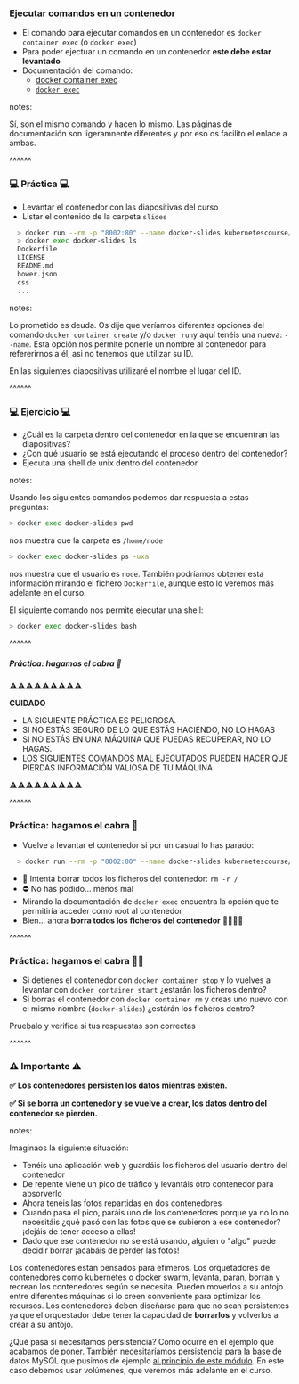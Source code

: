 ### Ejecutar comandos en un contenedor

* El comando para ejecutar comandos en un contenedor es `docker container exec` (o `docker exec`)
* Para poder ejectuar un comando en un contenedor **este debe estar levantado**
* Documentación del comando:
  * [docker container exec](https://docs.docker.com/engine/reference/commandline/container_exec/)
  * [`docker exec`](https://docs.docker.com/engine/reference/commandline/exec/)

notes:

Sí, son el mismo comando y hacen lo mismo. Las páginas de documentación son ligeramnente diferentes y por eso os facilito
el enlace a ambas.

^^^^^^

### 💻 Práctica 💻

* Levantar el contenedor con las diapositivas del curso
* Listar el contenido de la carpeta `slides`

```bash
  > docker run --rm -p "8002:80" --name docker-slides kubernetescourse/slides-docker
  > docker exec docker-slides ls
  Dockerfile
  LICENSE
  README.md
  bower.json
  css
  ...
```

notes:

Lo prometido es deuda. Os dije que veríamos diferentes opciones del comando `docker container create` y/o `docker run`y aquí tenéis una nueva:
`--name`. Esta opción nos permite ponerle un nombre al contenedor para refererirnos a él, asi no tenemos que utilizar su ID.

En las siguientes diapositivas utilizaré el nombre el lugar del ID.

^^^^^^

### 💻 Ejercicio 💻

* ¿Cuál es la carpeta dentro del contenedor en la que se encuentran las diapositivas?
* ¿Con qué usuario se está ejecutando el proceso dentro del contenedor?
* Ejecuta una shell de unix dentro del contenedor

notes:

Usando los siguientes comandos podemos dar respuesta a estas preguntas:

```bash
> docker exec docker-slides pwd
```
 nos muestra que la carpeta es `/home/node`

```bash
> docker exec docker-slides ps -uxa
```
nos muestra que el usuario es `node`. También podríamos obtener esta información mirando el fichero `Dockerfile`, aunque esto lo veremos más adelante en el curso.

El siguiente comando nos permite ejecutar una shell:
```bash
> docker exec docker-slides bash
```

^^^^^^

##### Práctica: hagamos el cabra 🐐

⚠️⚠️⚠️⚠️⚠️⚠️⚠️⚠️⚠️

**CUIDADO** 

* LA SIGUIENTE PRÁCTICA ES PELIGROSA.
* SI NO ESTÁS SEGURO DE LO QUE ESTÁS HACIENDO, NO LO HAGAS
* SI NO ESTÁS EN UNA MÁQUINA QUE PUEDAS RECUPERAR, NO LO HAGAS.
* LOS SIGUIENTES COMANDOS MAL EJECUTADOS PUEDEN HACER QUE PIERDAS INFORMACIÓN 
  VALIOSA DE TU MÁQUINA

⚠️⚠️⚠️⚠️⚠️⚠️⚠️⚠️⚠️

^^^^^^

### Práctica: hagamos el cabra 🐐

* Vuelve a levantar el contenedor si por un casual lo has parado:

```bash
  > docker run --rm -p "8002:80" --name docker-slides kubernetescourse/slides-docker
```

* 🤯 Intenta borrar todos los ficheros del contenedor: `rm -r /`
* ⛔ No has podido... menos mal 
* Mirando la documentación de `docker exec` encuentra la opción que te permitiría acceder como root al contenedor
* Bien... ahora **borra todos los ficheros del contenedor** 🤯🤯🤯🤯

^^^^^^

### Práctica: hagamos el cabra 🐐🐐
* Si detienes el contenedor con `docker container stop` y lo vuelves a levantar con `docker container start` ¿estarán los ficheros dentro?
* Si borras el contenedor con `docker container rm` y creas uno nuevo con el mismo nombre (`docker-slides`) ¿estárán los ficheros dentro?

Pruebalo y verifica si tus respuestas son correctas

^^^^^^

### ⚠️ Importante ⚠️

**✅ Los contenedores persisten los datos mientras existen.**

**✅ Si se borra un contenedor y se vuelve a crear, los datos dentro del contenedor se pierden.**

notes:

Imaginaos la siguiente situación:
* Tenéis una aplicación web y guardáis los ficheros del usuario dentro del contenedor
* De repente viene un pico de tráfico y levantáis otro contenedor para absorverlo
* Ahora tenéis las fotos repartidas en dos contenedores
* Cuando pasa el pico, paráis uno de los contenedores porque ya no lo no necesitáis ¿qué pasó con las fotos que se subieron a ese contenedor? 
  ¡dejáis de tener acceso a ellas!
* Dado que ese contenedor no se está usando, alguien o "algo" puede decidir borrar ¡acabáis de perder las fotos!

Los contenedores están pensados para efímeros. Los orquetadores de contenedores como
kubernetes o docker swarm, levanta, paran, borran y recrean los contenedores según se necesita. Pueden moverlos a su antojo entre diferentes máquinas si lo creen conveniente para optimizar los recursos. Los contenedores deben diseñarse para que no sean persistentes ya que el orquestador debe tener la capacidad de **borrarlos** y volverlos a crear a su antojo.

¿Qué pasa si necesitamos persistencia? Como ocurre en el ejemplo que acabamos de poner. También necesitaríamos persistencia para la base de datos MySQL que pusimos de ejemplo [al principio de este módulo](#/what-is-a-container).
En este caso debemos usar volúmenes, que veremos más adelante en el curso.
